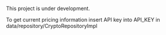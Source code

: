 This project is under development.

To get current pricing information insert API key into API_KEY in data/repository/CryptoRepositoryImpl
